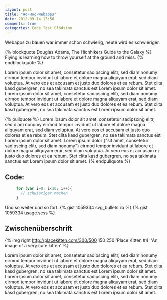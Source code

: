 ```yaml
---
layout: post
title: "Ad-Hoc-Webapps"
date: 2012-09-14 13:56
comments: true
categories: Code Test Blödsinn
---
```


Webapps zu bauen war immer schon schwierig, heute wird es schwieriger.

{% blockquote Douglas Adams, The Hichhikers Guide to the Galaxy %}
Flying is learning how to throw yourself at the ground and miss.
{% endblockquote %}

<!-- more -->

Lorem ipsum dolor sit amet, consetetur sadipscing elitr, sed diam nonumy
eirmod tempor invidunt ut labore et dolore magna aliquyam erat, sed diam
voluptua. At vero eos et accusam et justo duo dolores et ea rebum. Stet
clita kasd gubergren, no sea takimata sanctus est Lorem ipsum dolor sit
amet. Lorem ipsum dolor sit amet, consetetur sadipscing elitr, sed diam
nonumy eirmod tempor invidunt ut labore et dolore magna aliquyam erat,
sed diam voluptua. At vero eos et accusam et justo duo dolores et ea
rebum. Stet clita kasd gubergren, no sea takimata sanctus est Lorem
ipsum dolor sit amet.


{% pullquote %}
Lorem ipsum dolor sit amet, consetetur sadipscing elitr, sed diam nonumy
eirmod tempor invidunt ut labore et dolore magna aliquyam erat, sed
diam voluptua. At vero eos et accusam et justo duo dolores et ea rebum.
Stet clita kasd gubergren, no sea takimata sanctus est Lorem ipsum dolor
sit amet. Lorem ipsum dolor {"sit amet, consetetur sadipscing elitr, sed
diam nonumy"} eirmod tempor invidunt ut labore et dolore magna aliquyam
erat, sed diam voluptua. At vero eos et accusam et justo duo dolores et
ea rebum. Stet clita kasd gubergren, no sea takimata sanctus est Lorem
ipsum dolor sit amet.
{% endpullquote %}

Code:
-----
``` javascript Es ist einfach Sachen zu verkomplizieren
     for (var i=0; i<10; i++){
       // schwieriger machen
     }
```

Und so weiter und so fort.
{% gist 1059334 svg_bullets.rb %}
{% gist 1059334 usage.scss %}


Zwischenüberschrift
---

{% img right http://placekitten.com/300/500 150 250 'Place Kitten #4' 'An image of a very cute kitten' %}

Lorem ipsum dolor sit amet, consetetur sadipscing elitr, sed diam nonumy
eirmod tempor invidunt ut labore et dolore magna aliquyam erat, sed diam
voluptua. At vero eos et accusam et justo duo dolores et ea rebum. Stet
clita kasd gubergren, no sea takimata sanctus est Lorem ipsum dolor sit
amet. Lorem ipsum dolor sit amet, consetetur sadipscing elitr, sed diam
nonumy eirmod tempor invidunt ut labore et dolore magna aliquyam erat,
sed diam voluptua. At vero eos et accusam et justo duo dolores et ea
rebum. Stet clita kasd gubergren, no sea takimata sanctus est Lorem
ipsum dolor sit amet.
